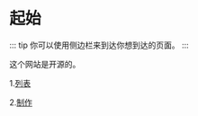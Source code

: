 # 起始
::: tip
你可以使用侧边栏来到达你想到达的页面。
:::

这个网站是开源的。

1.[列表](https://leonmmcoset.github.io/vitepress/liststart.html)

2.[制作](https://leonmmcoset.github.io/vitepress/made/start.html)
<script src="https://giscus.app/client.js"
        data-repo="Leonmmcoset/vitepress"
        data-repo-id="R_kgDOMTSP1w"
        data-category="General"
        data-category-id="DIC_kwDOMTSP184CgvyH"
        data-mapping="pathname"
        data-strict="0"
        data-reactions-enabled="1"
        data-emit-metadata="0"
        data-input-position="top"
        data-theme="preferred_color_scheme"
        data-lang="zh-CN"
        crossorigin="anonymous"
        async>
</script>